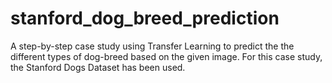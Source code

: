 # stanford_dog_breed_prediction

A step-by-step case study using Transfer Learning to predict the the different types of dog-breed based on the given image. For this case study, the Stanford Dogs Dataset has been used.
